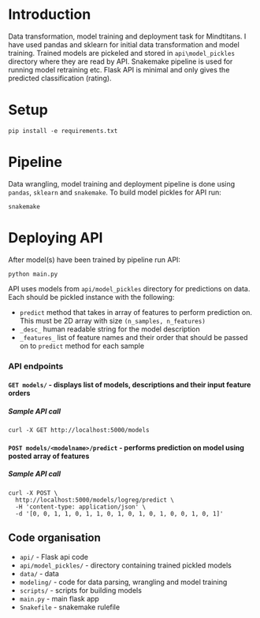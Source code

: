 Introduction
============

Data transformation, model training and deployment task for Mindtitans.
I have used pandas and sklearn for initial data transformation and model training. Trained models are pickeled and
 stored in `api\model_pickles` directory where they are read by API. Snakemake pipeline is used for running model
 retraining etc. Flask API is minimal and only gives the predicted classification (rating).

Setup
=====

```
pip install -e requirements.txt
```

Pipeline
============

Data wrangling, model training and deployment pipeline is done using `pandas`, `sklearn` and `snakemake`. To
build model pickles for API run:
```
snakemake
```

Deploying API
=============
After model(s) have been trained by pipeline run API:
```
python main.py
```

API uses models from `api/model_pickles` directory for predictions on data. Each should be pickled instance with the
 following:
  * `predict` method that takes in array of features to perform prediction on. This must be 2D array with size `(n_samples, n_features)`
  * `_desc_` human readable string for the model description
  * `_features_` list of feature names and their order that should be passed on to `predict` method for each sample

### API endpoints

#### `GET models/` - displays list of models, descriptions and their input feature orders

##### Sample API call
```
curl -X GET http://localhost:5000/models
```

#### `POST models/<modelname>/predict` - performs prediction on model using posted array of features

##### Sample API call
```
curl -X POST \
  http://localhost:5000/models/logreg/predict \
  -H 'content-type: application/json' \
  -d '[0, 0, 1, 1, 0, 1, 1, 0, 1, 0, 1, 0, 1, 0, 0, 1, 0, 1]'
```


Code organisation
-----------------
  * `api/` - Flask api code
  * `api/model_pickles/` - directory containing trained pickled models
  * `data/` - data
  * `modeling/` - code for data parsing, wrangling and model training
  * `scripts/` - scripts for building models
  * `main.py` - main flask app
  * `Snakefile` - snakemake rulefile